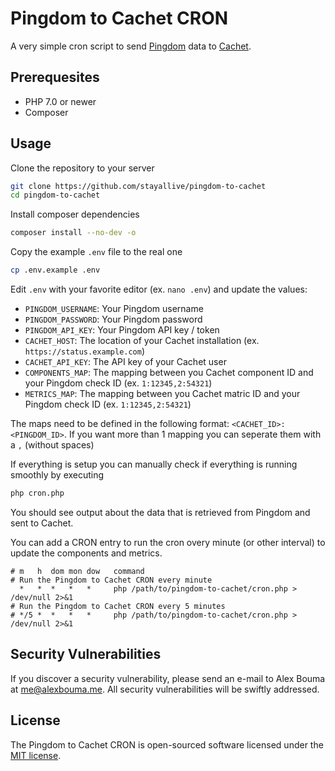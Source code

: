 # Pingdom to Cachet CRON

A very simple cron script to send [Pingdom](https://www.pingdom.com/) data to [Cachet](https://cachethq.io/).


## Prerequesites

* PHP 7.0 or newer
* Composer

## Usage

Clone the repository to your server

```bash
git clone https://github.com/stayallive/pingdom-to-cachet
cd pingdom-to-cachet
```

Install composer dependencies

```bash
composer install --no-dev -o
```

Copy the example `.env` file to the real one

```bash
cp .env.example .env
```

Edit `.env` with your favorite editor (ex. `nano .env`) and update the values:

* `PINGDOM_USERNAME`: Your Pingdom username
* `PINGDOM_PASSWORD`: Your Pingdom password
* `PINGDOM_API_KEY`: Your Pingdom API key / token
* `CACHET_HOST`: The location of your Cachet installation (ex. `https://status.example.com`)
* `CACHET_API_KEY`: The API key of your Cachet user
* `COMPONENTS_MAP`: The mapping between you Cachet component ID and your Pingdom check ID (ex. `1:12345,2:54321`)
* `METRICS_MAP`: The mapping between you Cachet matric ID and your Pingdom check ID (ex. `1:12345,2:54321`)

The maps need to be defined in the following format: `<CACHET_ID>:<PINGDOM_ID>`.
If you want more than 1 mapping you can seperate them with a `,` (without spaces)

If everything is setup you can manually check if everything is running smoothly by executing

```bash
php cron.php
```

You should see output about the data that is retrieved from Pingdom and sent to Cachet.

You can add a CRON entry to run the cron overy minute (or other interval) to update the components and metrics.

```
# m   h  dom mon dow   command
# Run the Pingdom to Cachet CRON every minute
  *   *  *   *   *     php /path/to/pingdom-to-cachet/cron.php > /dev/null 2>&1
# Run the Pingdom to Cachet CRON every 5 minutes
# */5 *  *   *   *     php /path/to/pingdom-to-cachet/cron.php > /dev/null 2>&1
```


## Security Vulnerabilities

If you discover a security vulnerability, please send an e-mail to Alex Bouma at me@alexbouma.me. All security vulnerabilities will be swiftly addressed.


## License

The Pingdom to Cachet CRON is open-sourced software licensed under the [MIT license](http://opensource.org/licenses/MIT).

